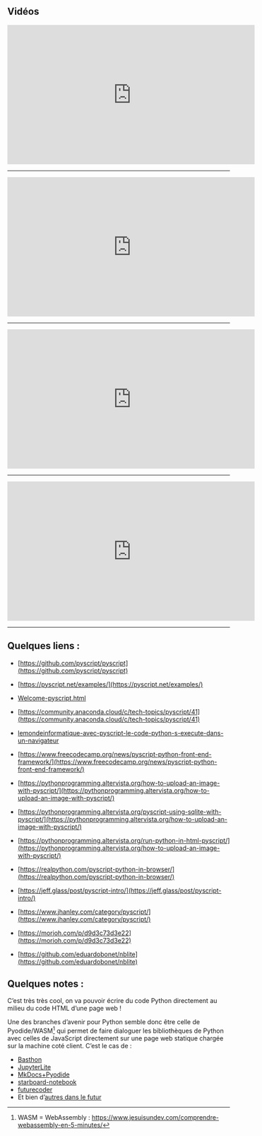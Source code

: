 
## Vidéos

<iframe width="560" height="315" src="https://www.youtube.com/embed/videoseries?list=PLpdmBGJ6ELUJ2ujkBcMQ3n0D2J2exAVTs" title="YouTube video player" frameborder="0" allow="accelerometer; autoplay; clipboard-write; encrypted-media; gyroscope; picture-in-picture" allowfullscreen></iframe>

***

<iframe width="560" height="315" src="https://www.youtube-nocookie.com/embed/oH_rTTDjMvM" title="YouTube video player" frameborder="0" allow="accelerometer; autoplay; clipboard-write; encrypted-media; gyroscope; picture-in-picture" allowfullscreen></iframe>


***

<iframe width="560" height="315" src="https://www.youtube-nocookie.com/embed/WZRNbspsjFM" title="YouTube video player" frameborder="0" allow="accelerometer; autoplay; clipboard-write; encrypted-media; gyroscope; picture-in-picture" allowfullscreen></iframe>

***

<iframe width="560" height="315" src="https://www.youtube-nocookie.com/embed/7meW2djIUYk" title="YouTube video player" frameborder="0" allow="accelerometer; autoplay; clipboard-write; encrypted-media; gyroscope; picture-in-picture" allowfullscreen></iframe>

***

## Quelques liens :

- [https://github.com/pyscript/pyscript](https://github.com/pyscript/pyscript)
- [https://pyscript.net/examples/](https://pyscript.net/examples/)
- [Welcome-pyscript.html](https://engineering.anaconda.com/2022/04/welcome-pyscript.html)
- [https://community.anaconda.cloud/c/tech-topics/pyscript/41](https://community.anaconda.cloud/c/tech-topics/pyscript/41)

- [lemondeinformatique-avec-pyscript-le-code-python-s-execute-dans-un-navigateur](https://www.lemondeinformatique.fr/actualites/lire-avec-pyscript-le-code-python-s-execute-dans-un-navigateur-86652.html)

- [https://www.freecodecamp.org/news/pyscript-python-front-end-framework/](https://www.freecodecamp.org/news/pyscript-python-front-end-framework/)

- [https://pythonprogramming.altervista.org/how-to-upload-an-image-with-pyscript/](https://pythonprogramming.altervista.org/how-to-upload-an-image-with-pyscript/)
- [https://pythonprogramming.altervista.org/pyscript-using-sqlite-with-pyscript/](https://pythonprogramming.altervista.org/how-to-upload-an-image-with-pyscript/)
- [https://pythonprogramming.altervista.org/run-python-in-html-pyscript/](https://pythonprogramming.altervista.org/how-to-upload-an-image-with-pyscript/)

- [https://realpython.com/pyscript-python-in-browser/](https://realpython.com/pyscript-python-in-browser/)

- [https://jeff.glass/post/pyscript-intro/](https://jeff.glass/post/pyscript-intro/)

- [https://www.jhanley.com/category/pyscript/](https://www.jhanley.com/category/pyscript/)

- [https://morioh.com/p/d9d3c73d3e22](https://morioh.com/p/d9d3c73d3e22)

- [https://github.com/eduardobonet/nblite](https://github.com/eduardobonet/nblite)


## Quelques notes :

C’est très très cool, on va pouvoir écrire du code Python directement au milieu du code HTML d’une page web !

Une des branches d’avenir pour Python semble donc être celle de Pyodide/WASM[^1] qui permet de faire dialoguer les bibliothèques de Python avec celles de JavaScript directement sur une page web statique chargée sur la machine coté client. C’est le cas de :

-	[Basthon](https://basthon.fr/)
-	[JupyterLite](https://github.com/jupyterlite)
-	[MkDocs+Pyodide]( https://bouillotvincent.gitlab.io/pyodide-mkdocs/)
-	[starboard-notebook](https://github.com/gzuidhof/starboard-notebook)
-	[futurecoder](https://futurecoder.io/)
-	Et bien d’[autres dans le futur](https://pyodide.org/en/stable/project/related-projects.html)

[^1]:  WASM = WebAssembly : https://www.jesuisundev.com/comprendre-webassembly-en-5-minutes/





